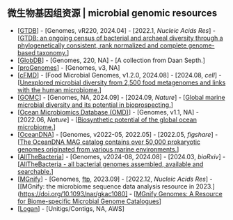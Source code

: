 ## 微生物基因组资源 | microbial genomic resources

- [[GTDB](https://gtdb.ecogenomic.org/about)] - [Genomes, vR220, 2024.04] - [2022.1, _Nucleic Acids Res_] - [[GTDB: an ongoing census of bacterial and archaeal diversity through a phylogenetically consistent, rank normalized and complete genome-based taxonomy.](https://doi.org/10.1093/nar/gkab776)]
- [[GlobDB](https://globdb.org)] - [Genomes, 220, NA] - [A collection from Daan Septh.]
- [[proGenomes](https://progenomes.embl.de/index.cgi)] - [Genomes, v3, NA]
- [[cFMD](https://github.com/SegataLab/cFMD)] - [Food Microbial Genomes, v1.2.0, 2024.08] - [2024.08, _cell_] - [[Unexplored microbial diversity from 2,500 food metagenomes and links with the human microbiome.](https://doi.org/10.1016/j.cell.2024.07.039)]
- [[GOMC](https://db.cngb.org/maya/datasets/MDB0000002)] - [Genomes, NA, 2024.09] - [2024.09, _Nature_] - [[Global marine microbial diversity and its potential in bioprospecting.](https://doi.org/10.1038/s41586-024-07891-2)]
- [[Ocean Microbiomics Database (OMD)](https://microbiomics.io/ocean/)] - [Genomes, v1.1, NA] - [2022.06, _Nature_] - [[Biosynthetic potential of the global ocean microbiome.](https://doi.org/10.1038/s41586-022-04862-3)]
- [[OceanDNA](https://doi.org/10.6084/m9.figshare.c.5564844.v1)] - [Genomes, v2022-05, 2022.05] - [2022.05, _figshare_] - [[The OceanDNA MAG catalog contains over 50,000 prokaryotic genomes originated from various marine environments.](https://doi.org/10.6084/m9.figshare.c.5564844.v1)]
- [[AllTheBacteria](https://github.com/AllTheBacteria/AllTheBacteria)] - [Genomes, v2024-08, 2024.08] - [2024.03, _bioRxiv_] - [[AllTheBacteria - all bacterial genomes assembled, available and searchable.](https://doi.org/10.1101/2024.03.08.584059)]
- [[MGnify](https://www.ebi.ac.uk/metagenomics)] - [Genomes, [ftp](https://ftp.ebi.ac.uk/pub/databases/metagenomics/mgnify_genomes/), 2023.09] - [2022.12, _Nucleic Acids Res_] - [[MGnify: the microbiome sequence data analysis resource in 2023.](https://doi.org/10.1093/nar/gkac1080] - [[MGnify Genomes: A Resource for Biome-specific Microbial Genome Catalogues](https://doi.org/10.1016/j.jmb.2023.168016)]
- [[Logan](https://registry.opendata.aws/pasteur-logan/)] - [Unitigs/Contigs, NA, AWS]
